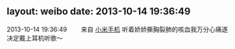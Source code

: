 layout: weibo
date: 2013-10-14 19:36:49
---
2013-10-14 19:36:49  &nbsp;&nbsp;&nbsp;&nbsp;&nbsp;&nbsp; 来自 <a href="http://app.weibo.com/t/feed/22zMnn" rel="nofollow">小米手机</a>
听着娇娇撕胸裂肺的咳血我万分心痛遂决定戴上耳机听歌～ ​​​
